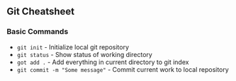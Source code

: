 ## Git Cheatsheet

### Basic Commands
* `git init` - Initialize local git repository
* `git status` - Show status of working directory
* `got add .` - Add everything in current directory to git index
* `git commit -m "Some message"` - Commit current work to local repository
